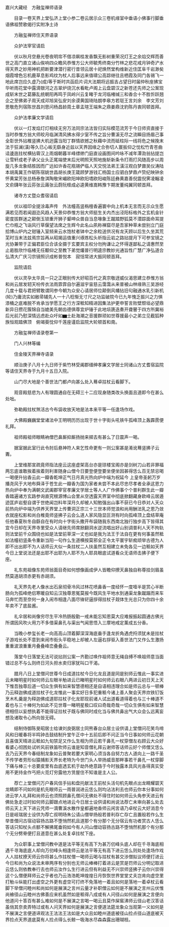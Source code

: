 <!-- { "loadSidebar": true } -->
嘉兴大藏经　方融玺禅师语录


　　目录一卷天界上堂弘济上堂小参二卷云居示众三卷机缘室中垂语小佛事行脚垂语佛祖赞歌偈行实附净土诗

　　方融玺禅师住天界语录

　　众护法宰官请启

　　伏以秋月空悬光卷夜明帘不借凉飙桂发香飘无影树重荣况灯王之余焰交辉而善世之高门直立诸山俟响四众瞻风恭惟方公大师毓秀终南分竹林之悲花戒月钟奇浐水得天界之妙用神机把断要津潜行密行昔领云居十祀焕然堂构维新近住匡阜千岩渺矣烟霞增色忘机鹿草息影鸡纹为杖人后事远来值啸公高踪继往且栖霞及同门各锡飞一地此席岂应久虚乃(成)等于斯时共函启片词大法期将远振吉占望日时届仲秋座拂宝华听雨花堂中露滴银河之古翠炉烧沉水看毗卢阁上云盘碧汉之新苍还先师之公案现成斩末世之葛藤乱统朝阳再鸣于凤岭兴云复睹于龙河临楮缄三和香合十不胜忻跃翘企之至佛弟子周天成邓旭吴弘安刘余谟黄国琦陆朗李皋方若珽王言刘余　李文芳刘思敬危列宿陈世昌刘思问杨昌龄周土章孟瑄王端朱之鼎姜鼎沈豹陈丹衷同顿首拜。

　　众护法孝廉文学请启

　　伏以一灯发焰灯灯相续无穷万法同宗法法皆归实际模范流芳于今日师资直接于当时恭惟方翁大师皎月临渊清风拂水得少室不传之旨分曹溪无尽之流瞬目扬眉己事全彰世外拈椎竖拂大机迥露当阳丁群情欲撼之秋藉中流而砥柱际一线将危之候挽末法于狂澜(潢)等久已心皈无繇身近兹以天界因缘之合弥切人寰扳仰之忱松竹青苍曲迳逶迤拄杖横拈霄汉上雨烟朝暮半峰缥缈门庭直设画图间吟咏不减年潭泐翁拈提岂让雪轩成老子承父业头正尾端使末后光明照天照地施斩新条令打雨打风随高步以周旋几多龙象结胜因而广远如许香花瓶锡俨临人天交悦法弟王潢汪观白梦鼐吴仪涛陆本胡禹冀王作砺陈宿姚世昌胡长庚王箴顾梦游钱汇杨国士应驷白梦鼎卢贽纪映钟余怀黄棠芳张总杨泰詹淇陶敬宋嵋欧阳坤欧阳墧欧阳峻陈廷彝黄嘉善倪震倪霁凌翰凌文俞鑮年张云荪张云蕗张云蔚阮柽成必逵黄维嵩韩豫卞期发董纯翼同顿首拜。

　　诸寺方丈暨众耆宿请启

　　伏以祖印全提涂毒声传　外法幢高竖栴檀香遍寰中向上机本无言而无示众生愿满若见而若闻遐迩风趋人天景仰恭惟方翁大师挺生关内杰出泾阳标格外之玄机金针密度拔群迷之颠倒玉锁重开狮子颦呻众兽自当息喙象王蹴踏野狐莫不潜踪面命耳提伫巾瓶之飞诣风行草偃望法席之生辉今此名山夙称禅窟尽是吾家种草未尝别立门庭拾博山炉内之钳锤入室频来云水饱杖者钵中之余粒送供况有龙天顾以后生久坐其荒芜时当末法兹焉宗旨再从昭揭运值重兴琢炼松头祈指云岩之路拈提月下可参宝镜之光协兼带于正偏君臣位合该全摄于玄要宾主权分勿拘谦让之怀得遂鄙私之请惠然至止曷胜欣忭临楮无任颙仰之至教下弟觉爜普行明逵宗教妙光通旨性广慧广净弘道合弘清大广庆习宗镜照识成彬普悦本　寂恬常进大振同顿首拜。

　　监院请启

　　伏以灵孕太华具一只之正眼别传大好昭百代之真宗敬迓威仪渴思建立恭惟方翁和尚云居发轫天吩传衣法雨霏霏自尔遍滋宇宙慈云霭霭从来普被山林缘熟三吴游经几度十载与君把臂敢谓同参今朝为众安心请居师位颠倒风幡拈旧句融通水乳引新机(轮)乃庸流实如敝帚辅先人一十八稔惭无寸尺之功监破院今已九年愧乏振兴之力惧漆桶之底难脱不肯承当学愿王之行方深秪知精进因集法护更申誓言败壁颓垣必望鼎新异日攒花簇锦自当媲美先朝齿德俱尊宜炉锤于此地埙篪迭奏开聋瞽于四方所冀裕后光前乃慰深情远虑赴众吁如▆士赴海潮之音援群顽如世尊援最小之弟立见截狐种族恒观踏佛顶　俯竭葵忱仰千莲座谨启监院大轮顿首和南。

　　方融玺禅师语录卷第一

　　门人兴林等编

　　住金陵天界禅寺语录

　　顺治庚子八月十九日师于紫竹林受阖郡缙绅孝廉文学居士同诸山方丈耆宿监院等请住天界寺于九月十五日入院。

　　山门尽大地是个善世法门都卢向甚么处入蓦卓拄杖云看脚下。

　　观音殿慈悲为人有理圆通自在无碍三十二应现身随类改头换面且道即今在甚么处咄。

　　弥勒殿拄杖煞活古今布袋收放天地是法本来平等一任逢场作戏。

　　大佛殿巍巍堂堂诸法中王明明历历出现于世十字街头吼铁牛孤峰顶上轰霹雳便礼拜。

　　祖师殿祖师眼睛衲僧巴鼻厮抑厮扬抛来掷去有甚么了日震声一喝。

　　据室据此室行此令肘后悬神符人来乞性命更有一则公案甚是淆讹蓦竖拂子云聻。

　　上堂维那宣疏竟师指法座云这座虚架高台亦是琼楼宝阁亦是剑树刀山若非罪福两忘底谁敢挨着挨着则利害随身山僧今日要登便登要坐便坐因甚得恁么百无禁忌喝一喝便升拈香云此一瓣香乾坤正气日月真光热向炉中端为祝延今
上皇帝圣躬万岁播尧风于大地布舜泽于苍生此一瓣香为国为家者未尝不本此尽忠尽孝者全承这恩力热向炉中奉为满朝文武阖郡宰官孝廉文学居士等人人广作佛事个个普利群生此一瓣香踏遍诸方玄路参询直究根源博山会里从空透露天界室中彻底掀翻藏身欧峰云居遁迹匡庐岩壑自谓于世绝闻岂料年深月久却被人知勉强出山事不获已今日恭对人天众前热向炉中端为供养天界堂上传曹洞正宗三十三世本师觉浪和尚用酬法乳之恩乃敛衣就座松影和尚白椎竟师竖拂子云会么道人家风隐显叵测有时向孤峰顶上盘结草庵任他春夏秋冬自繇自在有时向十字街头撒开布袋随我东西南北独行独步高下皆得其宜今日却在天界寺里受众人请继先师席掀翻洞水逆流唱出好山别调普利人天不拘轨则法堂前千众围绕也如是法堂前草深一丈也如是我为法王于法自在更有何事虽然秪如法幢初竖条令重新当阳一句作么生道横按莫邪全正令太平寰宇斩痴顽举古德为人即不出出即不为人话师云大似一条拄杖二人扶虽然互相建立未免各见一边秪如天界今日上堂说法还是出耶不出耶为人耶不为人耶具眼底试道看众无语师击拂子便下座。

　　礼东苑祖像东苑师翁面目奇如何想像画成伊人皆瞻仰撩天鼻独自称尊挂剑眉虽然莫道胡须赤更有赤胡须。

　　礼天界先老人像水出石泉彻骨冷风过林花喷鼻香一度经怀一度噎半是赏心半断肠向为孤峰绝侣寒暖自知云汉独尊恩冤莫报今既风生平地水到通渠龙象蹴蹋而来车马奔忙而至奈何一身入闹市相逢八面尽锋铓逼拶得拄杖子觌体生光总只为你四十余年卖不了底盐酱。

　　礼伞居和尚像穷尽生平冷热肠殷勤一戒未能忘知恩莫大应难报振起圆通古佛光所谓因风吹火用力不多借渠鼻孔与渠出气闻思悟入三摩地戒定薰成五分香。

　　当晚小参玺长老一向高高山顶着脚深深海底垂手逢龙折角遇虎捋须犹未是拄杖子游戏长处不意到来闹市街头平稳地上却被人左逼右拶驱入善世法门又作么生激扬重重波浪重重月叠叠峰峦叠叠云。

　　落堂今日落堂无法可说拈则公案一齐勘过唤作祖师意无绳自缚不唤祖师意当面错过总不与么则终日河头担水卖归家犹叫口干渴。

　　腊月八日上堂僧问世尊今日成道拄杖今日化龙且道是同是别师云惟此一事实进云未睹明星时如何师云左眼半觔进云已睹明星时如何师云右眼八两进云初日天上天下惟吾独尊后道一切众生俱有如来智慧德相还是自语相违理合如是师云总与一顿棒乃云释迦佛成道拄杖子化龙惟此一事实好日多犯重秪今诸上善人聚会天界炊铁钉饭烹木札羹是为释迦佛成道耶拄杖子化龙耶现前诸人试出道看道得着也与三十棒道不着也与三十棒何为如此不见世尊一睹明星极口叹曰奇哉奇哉一切众生俱有如来智慧德相但以妄想执着不能得证拄杖子既与佛同时成化当与佛共鼻出气大众会么远离妄想及诸取令心所向皆无碍。

　　结制侍御陈旻昭居士给谏刘良弼居士同熊春台众居士设供请上堂僧问花笑鸟啼风和日暖春将半鸣钟击鼓结制升堂午正中十五前后即不问正当今日事如何师云花朝且喜值天晴进云秪如九旬禁足又作么生相为师云若干鼻孔一杖穿僧左右顾云大众好看婆心彻困处试听风前铁笛吹师云谁是知音僧礼拜云谢师答话师云好个师僧又恁么去乃云天界今春结制龙象如云普聚若要大家明心须当各自努力古人道向上一路千圣不传学者劳形似猿捕影天界长老特为今世门头人举扬威音那畔事若干鼻孔一杖穿脚下痛与棒三十总要皮里有血底透玄机于劫外绝意路于今时独露本具风光各得真实受用不更持金作丐把火觅灯穷露他方赁屋住不知谁是主人公。

　　荐亡上堂僧问万户春风信手拈和盘托献法王前杖头活句机先眼点出龙睛耀碧天龙睛即不问如何是机先眼师云一雨普润进云恁么则均沾法利去也师云你本分事如何进云学人礼拜和尚师云也须照顾鼻孔僧问无佛处不得住时如何师云头角参天进云有佛处急走过时如何师云脚跟点地进云今日居士设供请和尚说法荐亡未审向甚么处去师云天上天下进云凭师一滴曹溪水散作皇都遍地香师云闲言语乃卓杖云大好消息今日是岐瑞居士设供为荐亡叔明旸朱公请山僧举扬般若普利存亡存亡且置般若作么生举昔僧问古宿动容扬古路不堕悄然机且道那个有分那个无分宿云有功者赏古人恁么答话只知杖头点额不解拂尾垂钩如今有人问山僧动容扬古路不堕悄然机那个有分那个无分劈脊便打且道意在甚么处复卓拄杖下座。

　　为众职事上堂僧问教中道是法平等无有高下为甚万仞峰头底人却在千寻海底相遇千寻海底底人却向万仞峰头相逢师云是法平等无有高下进云恁么则处处逢场作戏人人拄杖撩天师云你将甚么作拄杖僧一喝师云喝与拄杖有甚交涉僧拟议师便打进云今日和尚为众说法未审两序有分别也无师云棒棒打着进云是赏是罚师云分明记取进云恁么则依教奉行去也师云汝作么生行进云但有利益无不兴崇师竖拂子云你兴崇得这个么僧便拜师云之乎者也乃云浩浩乾坤煌煌日月恢恢世界堂堂丈夫岂肯向虚空里打觔斗纵能打出虚空之外更有虚空可打终不免落地一着且如何是落地一着卓杖云看脚下举僧问睦州和尚如何是展演之言州云量才补职僧云如何是不展演之言州云伏惟尚飨径山云睦州古佛善应来机虽然如是秪得八成或有人问径山如何是展演之言便向他道问十答百有甚么难如何是不展演之言喝一喝云且莫作屎窖沸师云径山老汉答话虽俏其奈卖弄特过或有人问天界如何是展演之言便道法筵龙象众当观第一义如何是不展演之言便道谛观法王法法王法如是大众且如睦州道底被径山捡点径山道底被天界捡点天界道底莫有人捡点得么长鲸一吸海水尽森森露出珊瑚枝。

